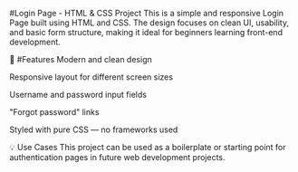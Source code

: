 #Login Page - HTML & CSS Project
This is a simple and responsive Login Page built using HTML and CSS. The design focuses on clean UI, usability, and basic form structure, making it ideal for beginners learning front-end development.

🚀 #Features
Modern and clean design

Responsive layout for different screen sizes

Username and password input fields

"Forgot password" links

Styled with pure CSS — no frameworks used

💡 Use Cases
This project can be used as a boilerplate or starting point for authentication pages in future web development projects.
